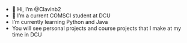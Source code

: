- 👋 Hi, I’m @Clavinb2
- 👀 I’m a current COMSCI student at DCU
-  I’m currently learning Python and Java
- You will see personal projects and course projects that I make at my time in DCU
